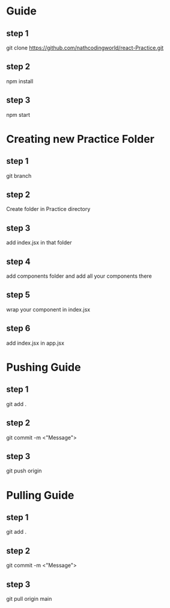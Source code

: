 # Guide

## step 1
git clone https://github.com/nathcodingworld/react-Practice.git
## step 2
npm install
## step 3
npm start

# Creating new Practice Folder

## step 1
git branch <branch name>
## step 2
Create folder in Practice directory
## step 3
add index.jsx in that folder 
## step 4
add components folder and add all your components there
## step 5
wrap your component in index.jsx
## step 6
add index.jsx in app.jsx

# Pushing Guide

## step 1
git add .
## step 2
git commit -m  <"Message">
## step 3
git push origin <yourbranch>

# Pulling Guide

## step 1
git add .
## step 2
git commit -m  <"Message">
## step 3
git pull origin main
